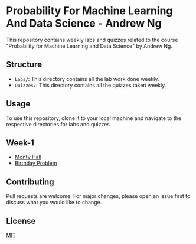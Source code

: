 # Probability For Machine Learning And Data Science - Andrew Ng

This repository contains weekly labs and quizzes related to the course "Probability for Machine Learning and Data Science" by Andrew Ng.

## Structure

- `Labs/`: This directory contains all the lab work done weekly.
- `Quizzes/`: This directory contains all the quizzes taken weekly.

## Usage

To use this repository, clone it to your local machine and navigate to the respective directories for labs and quizzes.

## Week-1  
+ [Monty Hall](https://github.com/AyeshaIrshad1337/Probability_For_Machine_Learning_And_data_Sciene_AndrewNg/blob/main/Week%201/C3_W1_Lab_1_Monty_Hall.ipynb)
+  [Birthday Problem](https://github.com/AyeshaIrshad1337/Probability_For_Machine_Learning_And_data_Sciene_AndrewNg/blob/main/Week%201/C3_W1_Lab_2_Birthday_Problems.ipynb)
## Contributing

Pull requests are welcome. For major changes, please open an issue first to discuss what you would like to change.

## License

[MIT](https://choosealicense.com/licenses/mit/)